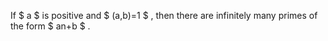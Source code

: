 If $ a $ is positive and $ (a,b)=1 $ , then there are infinitely many
primes of the form $ an+b $ .

